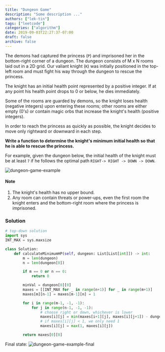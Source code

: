 ```yaml
---
title: "Dungeon Game"
description: "Some description ..."
authors: ["lek-tin"]
tags: ["leetcode"]
categories: ["algorithm"]
date: 2019-09-03T22:27:37-07:00
draft: false
archive: false
---
```

The demons had captured the princess (`P`) and imprisoned her in the bottom-right corner of a dungeon. The dungeon consists of M x N rooms laid out in a 2D grid. Our valiant knight (`K`) was initially positioned in the top-left room and must fight his way through the dungeon to rescue the princess.   

The knight has an initial health point represented by a positive integer. If at any point his health point drops to 0 or below, he dies immediately.   

Some of the rooms are guarded by demons, so the knight loses health (negative integers) upon entering these rooms; other rooms are either empty (0's) or contain magic orbs that increase the knight's health (positive integers).   

In order to reach the princess as quickly as possible, the knight decides to move only rightward or downward in each step.   

**Write a function to determine the knight's minimum initial health so that he is able to rescue the princess.**  

For example, given the dungeon below, the initial health of the knight must be at least `7` if he follows the optimal path `RIGHT-> RIGHT -> DOWN -> DOWN`.   

![dungeon-game-example](/img/post/dungeon-game-example.png)

#### Note
1. The knight's health has no upper bound.
2. Any room can contain threats or power-ups, even the first room the knight enters and the bottom-right room where the princess is imprisoned.

### Solution
```python
# top-down solution
import sys
INT_MAX = sys.maxsize

class Solution:
    def calculateMinimumHP(self, dungeon: List[List[int]]) -> int:
        m = len(dungeon)
        n = len(dungeon[0])

        if m == 0 or n == 0:
            return 0

        minVal = dungeon[0][0]
        maxes = [[INT_MAX for _ in range(n+1)] for _ in range(m+1)]
        maxes[m][n-1] = maxes[m-1][n] = 1

        for i in range(m-1, -1, -1):
            for j in range(n-1, -1, -1):
                # choose right or down, whichever is lower
                maxes[i][j] = min(maxes[i+1][j], maxes[i][j+1]) - dungeon[i][j]
                # if maxes[i][j] < 1, we only need 1
                maxes[i][j] = max(1, maxes[i][j])

        return maxes[0][0]
```
Final state:
![dungeon-game-example-final](/img/post/dungeon-game-example-final.png)